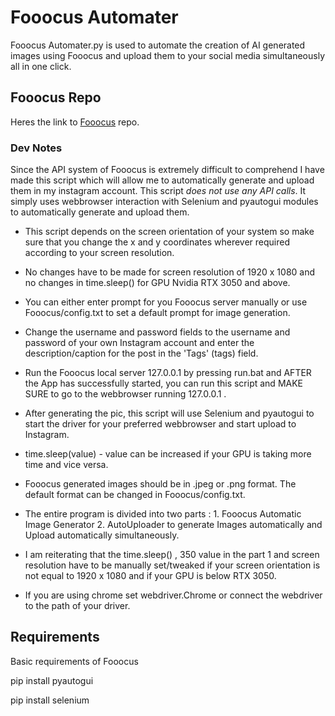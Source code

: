 # Fooocus Automater

Fooocus Automater.py is used to automate the creation of AI generated images using Fooocus and upload them to your social media simultaneously all in one click.

## Fooocus Repo
Heres the link to [Fooocus](https://github.com/lllyasviel/Fooocus) repo.

### Dev Notes

Since the API system of Fooocus is extremely difficult to comprehend I have made this script which will allow me to automatically generate and upload them in my instagram account.
This script *does not use any API calls*. It simply uses webbrowser interaction with Selenium and pyautogui modules to automatically generate and upload them.

+ This script depends on the screen orientation of your system so make sure that you change the x and y coordinates wherever  required according to your screen resolution.

+ No changes have to be made for screen resolution of 1920 x 1080 and no changes in time.sleep() for GPU Nvidia RTX 3050 and above.

+ You can either enter prompt for you Fooocus server manually or use Fooocus/config.txt to set a default prompt for image generation.

+ Change the username and password fields to the username and password of your own Instagram account and enter the description/caption for the post in the 'Tags' (tags) field.

+ Run the Fooocus local server 127.0.0.1 by pressing run.bat and AFTER the App has successfully started, you can run this script and MAKE SURE to go to the webbrowser running 127.0.0.1 .

+ After generating the pic, this script will use Selenium and pyautogui to start the driver for your preferred webbrowser and start upload to Instagram.

+ time.sleep(value) - value can be increased if your GPU is taking more time and vice versa.

+ Fooocus generated images should be in .jpeg or .png format. The default format can be changed in Fooocus/config.txt.

+ The entire program is divided into two parts : 1. Fooocus Automatic Image Generator 2. AutoUploader to generate Images automatically and Upload automatically simultaneously.

+ I am reiterating that the time.sleep() , 350 value in the part 1 and screen resolution have to be manually set/tweaked if your screen orientation is not equal to 1920 x 1080 and if your GPU is below RTX 3050. 

+ If you are using chrome set webdriver.Chrome or connect the webdriver to the path of your driver.

## Requirements
Basic requirements of Fooocus

pip install pyautogui

pip install selenium
